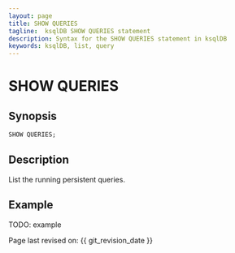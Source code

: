 ```yaml
---
layout: page
title: SHOW QUERIES
tagline:  ksqlDB SHOW QUERIES statement
description: Syntax for the SHOW QUERIES statement in ksqlDB
keywords: ksqlDB, list, query
---
```


SHOW QUERIES
============

Synopsis
--------

```sql
SHOW QUERIES;
```

Description
-----------

List the running persistent queries.

Example
-------

TODO: example

Page last revised on: {{ git_revision_date }}
